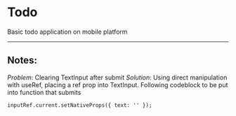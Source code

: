 # Todo

Basic todo application on mobile platform

---

## Notes:

_Problem_: Clearing TextInput after submit
_Solution_: Using direct manipulation with useRef, placing a ref prop into TextInput.
Following codeblock to be put into function that submits

```
inputRef.current.setNativeProps({ text: '' });
```
